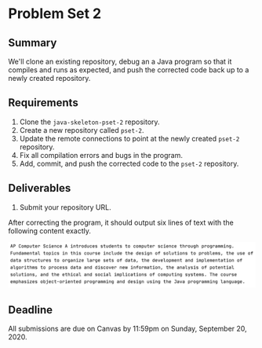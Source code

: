 # Problem Set 2

## **Summary**

We'll clone an existing repository, debug an a Java program so that it compiles and runs as expected, and push the corrected code back up to a newly created repository.

## Requirements

1. Clone the `java-skeleton-pset-2` repository.
2. Create a new repository called `pset-2`.
3. Update the remote connections to point at the newly created `pset-2` repository.
4. Fix all compilation errors and bugs in the program.
5. Add, commit, and push the corrected code to the `pset-2` repository.

## Deliverables

1. Submit your repository URL.

After correcting the program, it should output six lines of text with the following content exactly.

![](../.gitbook/assets/output-pset-2.png)

## Deadline

All submissions are due on Canvas by 11:59pm on Sunday, September 20, 2020.



